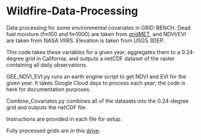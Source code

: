 # Wildfire-Data-Processing

Data processing for some environmental covariates in GRID-BENCH. Dead fuel moisture (fm100 and fm1000) are taken from [gridMET](https://www.climatologylab.org/gridmet.html), and NDVI/EVI are taken from NASA VIIRS. Elevation is taken from USGS 3DEP.

This code takes these variables for a given year, aggregates them to a 0.24-degree grid in California, and outputs a netCDF dataset of the raster containing all daily observations.

GEE_NDVI_EVI.py runs an earth engine script to get NDVI and EVI for the given year. It takes Google Cloud days to process each year; the code is here for documentation purposes.

Combine_Covariates.py combines all of the datasets into the 0.24-degree grid and outputs the netCDF file.

Instructions are provided in each file for setup.

Fully processed grids are in this [drive](https://drive.google.com/drive/folders/1a0kcB2FzTs5uLb4Wnd1M15fE1iyw5Atc?usp=sharing).